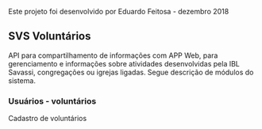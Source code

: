 Este projeto foi desenvolvido por Eduardo Feitosa - dezembro 2018

## SVS Voluntários

API para compartilhamento de informações com APP Web, para gerenciamento e informações sobre atividades desenvolvidas pela IBL Savassi, congregações ou igrejas ligadas. Segue descrição de módulos do sistema.

### Usuários - voluntários

Cadastro de voluntários